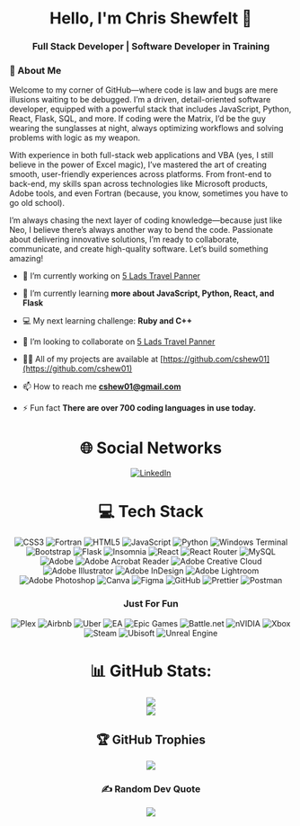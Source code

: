 <h1 align="center">Hello, I'm Chris Shewfelt 👋</h1>

<h3 align="center">Full Stack Developer | Software Developer in Training</h3>

### 💫 About Me 


Welcome to my corner of GitHub—where code is law and bugs are mere illusions waiting to be debugged. I’m a driven, detail-oriented software developer, equipped with a powerful stack that includes JavaScript, Python, React, Flask, SQL, and more. If coding were the Matrix, I’d be the guy wearing the sunglasses at night, always optimizing workflows and solving problems with logic as my weapon.

With experience in both full-stack web applications and VBA (yes, I still believe in the power of Excel magic), I’ve mastered the art of creating smooth, user-friendly experiences across platforms. From front-end to back-end, my skills span across technologies like Microsoft products, Adobe tools, and even Fortran (because, you know, sometimes you have to go old school).

I’m always chasing the next layer of coding knowledge—because just like Neo, I believe there’s always another way to bend the code. Passionate about delivering innovative solutions, I’m ready to collaborate, communicate, and create high-quality software. Let’s build something amazing!

- 🔭 I’m currently working on [5 Lads Travel Panner](https://github.com/cshew01/PT74-Travel-Planner)

- 🌱 I’m currently learning **more about JavaScript, Python, React, and Flask**

- 💻 My next learning challenge: **Ruby and C++**

- 🤝 I’m looking to collaborate on [5 Lads Travel Panner](https://github.com/cshew01/PT74-Travel-Planner)

- 👨‍💻 All of my projects are available at [https://github.com/cshew01](https://github.com/cshew01)

- 📫 How to reach me **cshew01@gmail.com**

- ⚡ Fun fact **There are over 700 coding languages in use today.**

<div align="center">

# 🌐 Social Networks
[![LinkedIn](https://img.shields.io/badge/LinkedIn-%230077B5.svg?logo=linkedin&logoColor=white)](https://linkedin.com/in/apromoplace) 

# 💻 Tech Stack
![CSS3](https://img.shields.io/badge/css3-%231572B6.svg?style=plastic&logo=css3&logoColor=white) ![Fortran](https://img.shields.io/badge/Fortran-%23734F96.svg?style=plastic&logo=fortran&logoColor=white) ![HTML5](https://img.shields.io/badge/html5-%23E34F26.svg?style=plastic&logo=html5&logoColor=white) ![JavaScript](https://img.shields.io/badge/javascript-%23323330.svg?style=plastic&logo=javascript&logoColor=%23F7DF1E) ![Python](https://img.shields.io/badge/python-3670A0?style=plastic&logo=python&logoColor=ffdd54) ![Windows Terminal](https://img.shields.io/badge/Windows%20Terminal-%234D4D4D.svg?style=plastic&logo=windows-terminal&logoColor=white) ![Bootstrap](https://img.shields.io/badge/bootstrap-%238511FA.svg?style=plastic&logo=bootstrap&logoColor=white) ![Flask](https://img.shields.io/badge/flask-%23000.svg?style=plastic&logo=flask&logoColor=white) ![Insomnia](https://img.shields.io/badge/Insomnia-black?style=plastic&logo=insomnia&logoColor=5849BE) ![React](https://img.shields.io/badge/react-%2320232a.svg?style=plastic&logo=react&logoColor=%2361DAFB) ![React Router](https://img.shields.io/badge/React_Router-CA4245?style=plastic&logo=react-router&logoColor=white) ![MySQL](https://img.shields.io/badge/mysql-4479A1.svg?style=plastic&logo=mysql&logoColor=white) ![Adobe](https://img.shields.io/badge/adobe-%23FF0000.svg?style=plastic&logo=adobe&logoColor=white) ![Adobe Acrobat Reader](https://img.shields.io/badge/Adobe%20Acrobat%20Reader-EC1C24.svg?style=plastic&logo=Adobe%20Acrobat%20Reader&logoColor=white) ![Adobe Creative Cloud](https://img.shields.io/badge/Adobe%20Creative%20Cloud-DA1F26.svg?style=plastic&logo=Adobe%20Creative%20Cloud&logoColor=white) ![Adobe Illustrator](https://img.shields.io/badge/adobe%20illustrator-%23FF9A00.svg?style=plastic&logo=adobe%20illustrator&logoColor=white) ![Adobe InDesign](https://img.shields.io/badge/Adobe%20InDesign-49021F?style=plastic&logo=adobeindesign&logoColor=FF3366) ![Adobe Lightroom](https://img.shields.io/badge/Adobe%20Lightroom-31A8FF.svg?style=plastic&logo=Adobe%20Lightroom&logoColor=white) ![Adobe Photoshop](https://img.shields.io/badge/adobe%20photoshop-%2331A8FF.svg?style=plastic&logo=adobe%20photoshop&logoColor=white) ![Canva](https://img.shields.io/badge/Canva-%2300C4CC.svg?style=plastic&logo=Canva&logoColor=white) ![Figma](https://img.shields.io/badge/figma-%23F24E1E.svg?style=plastic&logo=figma&logoColor=white) ![GitHub](https://img.shields.io/badge/github-%23121011.svg?style=plastic&logo=github&logoColor=white) ![Prettier](https://img.shields.io/badge/prettier-%23F7B93E.svg?style=plastic&logo=prettier&logoColor=black) ![Postman](https://img.shields.io/badge/Postman-FF6C37?style=plastic&logo=postman&logoColor=white) 

### Just For Fun
![Plex](https://img.shields.io/badge/plex-%23E5A00D.svg?style=plastic&logo=plex&logoColor=white) ![Airbnb](https://img.shields.io/badge/Airbnb-%23ff5a5f.svg?style=plastic&logo=Airbnb&logoColor=white) ![Uber](https://img.shields.io/badge/Uber-%23000000.svg?style=plastic&logo=Uber&logoColor=white) ![EA](https://img.shields.io/badge/ea-%23000000.svg?style=plastic&logo=ea&logoColor=white) ![Epic Games](https://img.shields.io/badge/epicgames-%23313131.svg?style=plastic&logo=epicgames&logoColor=white) ![Battle.net](https://img.shields.io/badge/battle.net-%2300AEFF.svg?style=plastic&logo=battle.net&logoColor=white) ![nVIDIA](https://img.shields.io/badge/nVIDIA-%2376B900.svg?style=plastic&logo=nVIDIA&logoColor=white) ![Xbox](https://img.shields.io/badge/xbox-%23107C10.svg?style=plastic&logo=xbox&logoColor=white) ![Steam](https://img.shields.io/badge/steam-%23000000.svg?style=plastic&logo=steam&logoColor=white) ![Ubisoft](https://img.shields.io/badge/Ubisoft-%23F5F5F5.svg?style=plastic&logo=Ubisoft&logoColor=black) ![Unreal Engine](https://img.shields.io/badge/unrealengine-%23313131.svg?style=plastic&logo=unrealengine&logoColor=white)

# 📊 GitHub Stats:
<!-- ![](https://github-readme-stats.vercel.app/api?username=cshew01&theme=dark&hide_border=false&include_all_commits=false&count_private=false)<br/> -->
![](https://nirzak-streak-stats.vercel.app/?user=cshew01&theme=dark&hide_border=false)<br/>
![](https://github-readme-stats.vercel.app/api/top-langs/?username=cshew01&theme=dark&hide_border=false&include_all_commits=false&count_private=false&layout=compact)

## 🏆 GitHub Trophies
![](https://github-profile-trophy.vercel.app/?username=cshew01&theme=radical&no-frame=false&no-bg=true&margin-w=4)

### ✍️ Random Dev Quote
![](https://quotes-github-readme.vercel.app/api?type=horizontal&theme=radical)
</div>

<!-- Proudly created with GPRM ( https://gprm.itsvg.in ) -->
